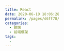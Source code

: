 ```yaml
---
title: React
date: 2020-06-10 18:06:28
permalink: /pages/d6ff78/
categories: 
  - 前端
  - 前端框架
tags: 
  - 
---
```

